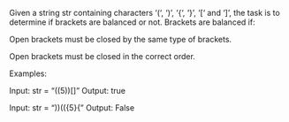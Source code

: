 Given a string str containing characters ‘(‘, ‘)’, ‘{‘, ‘}’, ‘[‘ and ‘]’, the task is to determine if brackets are balanced or not. Brackets are balanced if:

Open brackets must be closed by the same type of brackets.

Open brackets must be closed in the correct order.

Examples:

Input: str = “((5))[]” 
Output: true 

Input: str = “))(({5}{” 
Output: False
 

